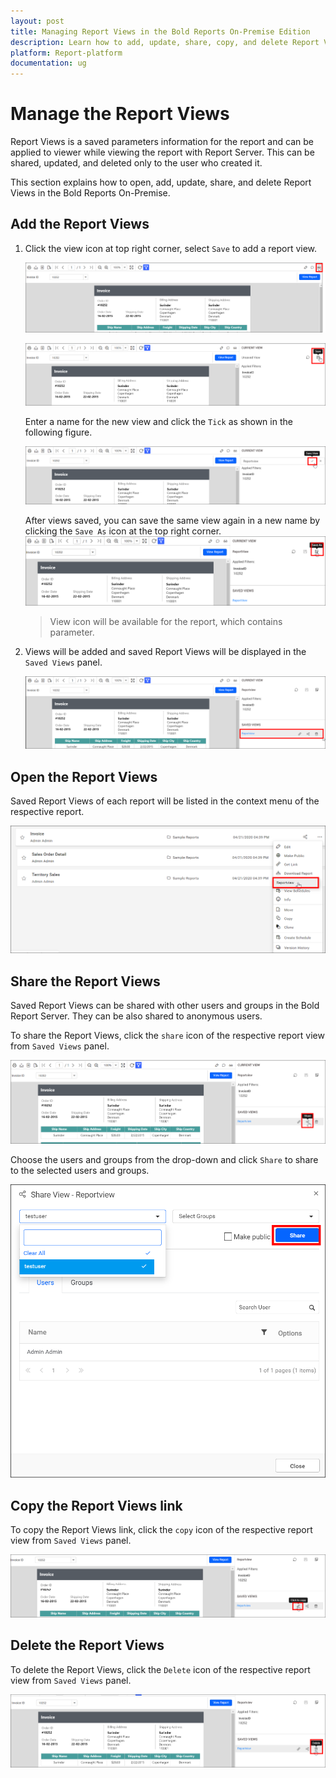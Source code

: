 ```yaml
---
layout: post
title: Managing Report Views in the Bold Reports On-Premise Edition
description: Learn how to add, update, share, copy, and delete Report Views in the Bold Reports On-Premise Edition.
platform: Report-platform
documentation: ug
---
```


# Manage the Report Views

Report Views is a saved parameters information for the report and can be applied to viewer while viewing the report with Report Server. This can be shared, updated, and deleted only to the user who created it.

This section explains how to open, add, update, share, and delete Report Views in the Bold Reports On-Premise.

## Add the Report Views

1. Click the view icon at top right corner, select `Save` to add a report view.

    ![View Icon](/static/assets/on-premise/images/manage-content/manage-reports/view-icon.png)

    ![Save View](/static/assets/on-premise/images/manage-content/manage-reports/save-icon.png)

    Enter a name for the new view and click the `Tick` as shown in the following figure.

    ![Create Report View](/static/assets/on-premise/images/manage-content/manage-reports/add-report-view.png)

    After views saved, you can save the same view again in a new name by clicking the `Save As` icon at the top right corner.
    ![Create Report View](/static/assets/on-premise/images/manage-content/manage-reports/save-as-icon.png)

   >View icon will be available for the report, which contains parameter.

2. Views will be added and saved Report Views will be displayed in the `Saved Views` panel.
  
   ![View Report views](/static/assets/on-premise/images/manage-content/manage-reports/view-saved-report-views.png)

## Open the Report Views

Saved Report Views of each report will be listed in the context menu of the respective report.

![Manage Reports view](/static/assets/on-premise/images/manage-content/manage-reports/report-views-from-server.png)

## Share the Report Views

Saved Report Views can be shared with other users and groups in the Bold Report Server. They can be also shared to anonymous users.

To share the Report Views, click the `share` icon of the respective report view from `Saved Views` panel.

![Share Report View](/static/assets/on-premise/images/manage-content/manage-reports/share-icon.png)

Choose the users and groups from the drop-down and click `Share` to share to the selected users and groups.

![Share Report View popup](/static/assets/on-premise/images/manage-content/manage-reports/share-report-view.png)

## Copy the Report Views link

To copy the Report Views link, click the `copy` icon of the respective report view from `Saved Views` panel.

![Delete Report](/static/assets/on-premise/images/manage-content/manage-reports/copy-view.png)

## Delete the Report Views

To delete the Report Views, click the `Delete` icon of the respective report view from `Saved Views` panel.

![Delete Report](/static/assets/on-premise/images/manage-content/manage-reports/delete-report-view.png)